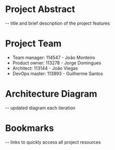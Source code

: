 # Project Abstract
-- title and brief description of the project features
# Project Team
* Team manager: 114547 - João Monteiro
* Product owner: 113278 - Jorge Domingues
* Architect: 113144 - João Viegas 
* DevOps master: 113893 - Guilherme Santos
# Architecture Diagram
-- updated diagram each iteration
# Bookmarks
-- links to quickly access all project resources

